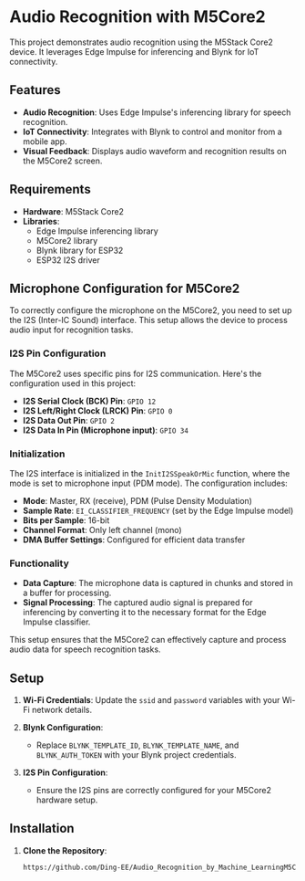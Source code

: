 # Audio Recognition with M5Core2

This project demonstrates audio recognition using the M5Stack Core2 device. It leverages Edge Impulse for inferencing and Blynk for IoT connectivity.

## Features

- **Audio Recognition**: Uses Edge Impulse's inferencing library for speech recognition.
- **IoT Connectivity**: Integrates with Blynk to control and monitor from a mobile app.
- **Visual Feedback**: Displays audio waveform and recognition results on the M5Core2 screen.

## Requirements

- **Hardware**: M5Stack Core2
- **Libraries**:
  - Edge Impulse inferencing library
  - M5Core2 library
  - Blynk library for ESP32
  - ESP32 I2S driver

 ## Microphone Configuration for M5Core2

To correctly configure the microphone on the M5Core2, you need to set up the I2S (Inter-IC Sound) interface. This setup allows the device to process audio input for recognition tasks.

### I2S Pin Configuration

The M5Core2 uses specific pins for I2S communication. Here's the configuration used in this project:

- **I2S Serial Clock (BCK) Pin**: `GPIO 12`
- **I2S Left/Right Clock (LRCK) Pin**: `GPIO 0`
- **I2S Data Out Pin**: `GPIO 2`
- **I2S Data In Pin (Microphone input)**: `GPIO 34`

### Initialization

The I2S interface is initialized in the `InitI2SSpeakOrMic` function, where the mode is set to microphone input (PDM mode). The configuration includes:

- **Mode**: Master, RX (receive), PDM (Pulse Density Modulation)
- **Sample Rate**: `EI_CLASSIFIER_FREQUENCY` (set by the Edge Impulse model)
- **Bits per Sample**: 16-bit
- **Channel Format**: Only left channel (mono)
- **DMA Buffer Settings**: Configured for efficient data transfer

### Functionality

- **Data Capture**: The microphone data is captured in chunks and stored in a buffer for processing.
- **Signal Processing**: The captured audio signal is prepared for inferencing by converting it to the necessary format for the Edge Impulse classifier.

This setup ensures that the M5Core2 can effectively capture and process audio data for speech recognition tasks.

## Setup

1. **Wi-Fi Credentials**: Update the `ssid` and `password` variables with your Wi-Fi network details.

2. **Blynk Configuration**:
   - Replace `BLYNK_TEMPLATE_ID`, `BLYNK_TEMPLATE_NAME`, and `BLYNK_AUTH_TOKEN` with your Blynk project credentials.

3. **I2S Pin Configuration**:
   - Ensure the I2S pins are correctly configured for your M5Core2 hardware setup.

## Installation

1. **Clone the Repository**:
   ```bash
   https://github.com/Ding-EE/Audio_Recognition_by_Machine_LearningM5Core2
